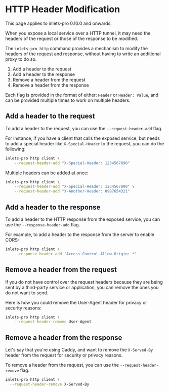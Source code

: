 # HTTP Header Modification

This page applies to inlets-pro 0.10.0 and onwards.

When you expose a local service over a HTTP tunnel, it may need the headers of the request or those of the response to be modified.

The `inlets-pro http` command provides a mechanism to modify the headers of the request and response, without having to write an additional proxy to do so.

1. Add a header to the request
2. Add a header to the response
3. Remove a header from the request
4. Remove a header from the response

Each flag is provided in the format of either: `Header` or `Header: Value`, and can be provided multiple times to work on multiple headers.

## Add a header to the request

To add a header to the request, you can use the `--request-header-add` flag.

For instance, if you have a client that calls the exposed service, but needs to add a special header like `X-Special-Header` to the request, you can do the following:

```bash
inlets-pro http client \
    --request-header-add "X-Special-Header: 1234567890"
```

Multiple headers can be added at once:

```bash
inlets-pro http client \
    --request-header-add "X-Special-Header: 1234567890" \
    --request-header-add "X-Another-Header: 0987654321"
```

## Add a header to the response

To add a header to the HTTP response from the exposed service, you can use the `--response-header-add` flag.

For example, to add a header to the response from the server to enable CORS:

```bash
inlets-pro http client \
    --response-header-add "Access-Control-Allow-Origin: *"
```

## Remove a header from the request

If you do not have control over the request headers because they are being sent by a third-party service or application, you can remove the ones you do not want to send.

Here is how you could remove the User-Agent header for privacy or security reasons:

```bash
inlets-pro http client \
    --request-header-remove User-Agent
```

## Remove a header from the response

Let's say that you're using Caddy, and want to remove the `X-Served-By` header from the request for security or privacy reasons.

To remove a header from the request, you can use the `--request-header-remove` flag.

```bash
inlets-pro http client \
  --request-header-remove X-Served-By
```
